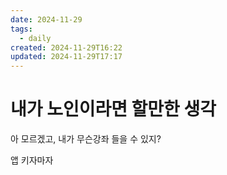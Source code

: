 ```yaml
---
date: 2024-11-29
tags:
  - daily
created: 2024-11-29T16:22
updated: 2024-11-29T17:17
---
```

# 내가 노인이라면 할만한 생각
아 모르겠고, 내가 무슨강좌 들을 수 있지?


앱 키자마자
